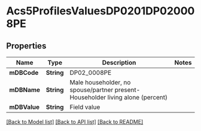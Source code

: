 # Acs5ProfilesValuesDP0201DP020008PE

## Properties
Name | Type | Description | Notes
------------ | ------------- | ------------- | -------------
**mDBCode** | **String** | DP02_0008PE | 
**mDBName** | **String** | Male householder, no spouse/partner present- Householder living alone (percent) | 
**mDBValue** | **String** | Field value | 

[[Back to Model list]](../README.md#documentation-for-models) [[Back to API list]](../README.md#documentation-for-api-endpoints) [[Back to README]](../README.md)


